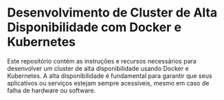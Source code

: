 # Desenvolvimento de Cluster de Alta Disponibilidade com Docker e Kubernetes

Este repositório contém as instruções e recursos necessários para desenvolver um cluster de alta disponibilidade usando Docker e Kubernetes. A alta disponibilidade é fundamental para garantir que seus aplicativos ou serviços estejam sempre acessíveis, mesmo em caso de falha de hardware ou software.
